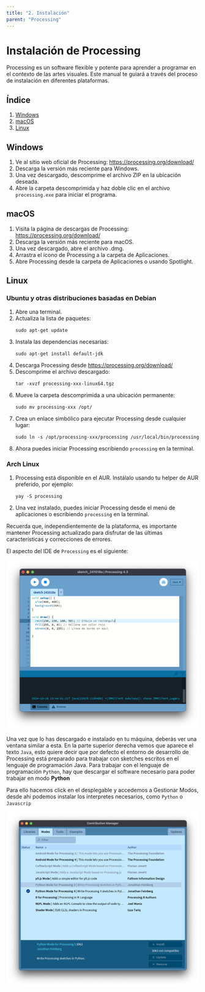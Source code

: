 ```yaml
---
title: "2. Instalación"
parent: "Processing"
---
```


# Instalación de Processing

Processing es un software flexible y potente para aprender a programar en el contexto de las artes visuales. Este manual te guiará a través del proceso de instalación en diferentes plataformas.

## Índice
1. [Windows](#windows)
2. [macOS](#macos)
3. [Linux](#linux)

## Windows

1. Ve al sitio web oficial de Processing: https://processing.org/download/
2. Descarga la versión más reciente para Windows.
3. Una vez descargado, descomprime el archivo ZIP en la ubicación deseada.
4. Abre la carpeta descomprimida y haz doble clic en el archivo `processing.exe` para iniciar el programa.

## macOS

1. Visita la página de descargas de Processing: https://processing.org/download/
2. Descarga la versión más reciente para macOS.
3. Una vez descargado, abre el archivo .dmg.
4. Arrastra el icono de Processing a la carpeta de Aplicaciones.
5. Abre Processing desde la carpeta de Aplicaciones o usando Spotlight.

## Linux

### Ubuntu y otras distribuciones basadas en Debian

1. Abre una terminal.
2. Actualiza la lista de paquetes:
   ```
   sudo apt-get update
   ```
3. Instala las dependencias necesarias:
   ```
   sudo apt-get install default-jdk
   ```
4. Descarga Processing desde https://processing.org/download/
5. Descomprime el archivo descargado:
   ```
   tar -xvzf processing-xxx-linux64.tgz
   ```
6. Mueve la carpeta descomprimida a una ubicación permanente:
   ```
   sudo mv processing-xxx /opt/
   ```
7. Crea un enlace simbólico para ejecutar Processing desde cualquier lugar:
   ```
   sudo ln -s /opt/processing-xxx/processing /usr/local/bin/processing
   ```
8. Ahora puedes iniciar Processing escribiendo `processing` en la terminal.

### Arch Linux

1. Processing está disponible en el AUR. Instálalo usando tu helper de AUR preferido, por ejemplo:
   ```
   yay -S processing
   ```
2. Una vez instalado, puedes iniciar Processing desde el menú de aplicaciones o escribiendo `processing` en la terminal.

Recuerda que, independientemente de la plataforma, es importante mantener Processing actualizado para disfrutar de las últimas características y correcciones de errores.

El aspecto del IDE de `Processing` es el siguiente:

![](images/processing.png)


Una vez que lo has descargado e instalado en tu máquina, deberás ver una ventana similar a esta. En la parte superior derecha vemos que aparece el texto `Java`, esto quiere decir que por defecto el entorno de desarrollo de Processing está preparado para trabajar con sketches escritos en el lenguaje de programación Java. Para trabajar con el lenguaje de programación `Python`, hay que descargar el software necesario para poder trabajar en modo **Python**

Para ello hacemos click en el desplegable y accedemos a Gestionar Modos, desde ahi podemos instalar los interpretes necesarios, como `Python` o `Javascrip`

![](images/Modos.png)